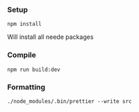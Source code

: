 ### Setup

```
npm install
```

Will install all neede packages

### Compile

```
npm run build:dev
```

### Formatting

```
./node_modules/.bin/prettier --write src
```
